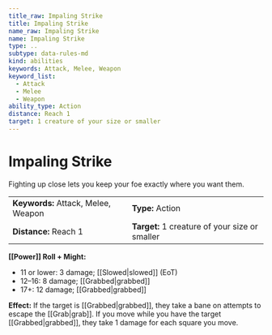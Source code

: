 ```yaml
---
title_raw: Impaling Strike
title: Impaling Strike
name_raw: Impaling Strike
name: Impaling Strike
type: ..
subtype: data-rules-md
kind: abilities
keywords: Attack, Melee, Weapon
keyword_list:
  - Attack
  - Melee
  - Weapon
ability_type: Action
distance: Reach 1
target: 1 creature of your size or smaller
---
```


# Impaling Strike

Fighting up close lets you keep your foe exactly where you want them.

|                                     |                                                |
| :---------------------------------- | :--------------------------------------------- |
| **Keywords:** Attack, Melee, Weapon | **Type:** Action                               |
| **Distance:** Reach 1               | **Target:** 1 creature of your size or smaller |

**[[Power]] Roll + Might:**

- 11 or lower: 3 damage; [[Slowed|slowed]] (EoT)
- 12–16: 8 damage; [[Grabbed|grabbed]]
- 17+: 12 damage; [[Grabbed|grabbed]]

**Effect:** If the target is [[Grabbed|grabbed]], they take a bane on attempts to escape the [[Grab|grab]]. If you move while you have the target [[Grabbed|grabbed]], they take 1 damage for each square you move.
